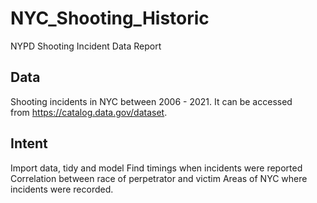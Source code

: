 # NYC_Shooting_Historic

NYPD Shooting Incident Data Report

## Data

Shooting incidents in NYC between 2006 - 2021. 
It can be accessed from https://catalog.data.gov/dataset.

## Intent

Import data, tidy and model
Find timings when incidents were reported
Correlation between race of perpetrator and victim 
Areas of NYC where incidents were recorded.

